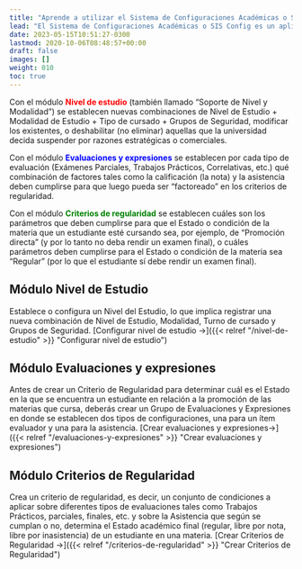 ```yaml
---
title: "Aprende a utilizar el Sistema de Configuraciones Académicas o SIS Config"
lead: "El Sistema de Configuraciones Académicas o SIS Config es un aplicativo a través del cual se establecen los parámetros que definirán las características de la oferta académica que ofrece la Universidad Siglo 21 a las que los estudiantes deberán atenerse para completar la carrera u opción educativa de su elección de forma exitosa."
date: 2023-05-15T10:51:27-0300
lastmod: 2020-10-06T08:48:57+00:00
draft: false
images: []
weight: 010
toc: true
---
```


Con el módulo <span style="color:red">**Nivel de estudio**</span> (también llamado “Soporte de Nivel y Modalidad”) se establecen nuevas combinaciones de Nivel de Estudio + Modalidad de Estudio + Tipo de cursado + Grupos de Seguridad, modificar los existentes, o deshabilitar (no eliminar) aquellas que la universidad decida suspender por razones estratégicas o comerciales.

Con el módulo <span style="color:blue">**Evaluaciones y expresiones**</span> se establecen por cada tipo de evaluación (Exámenes Parciales, Trabajos Prácticos, Correlativas, etc.) qué combinación de factores tales como la calificación (la nota) y la asistencia deben cumplirse para que luego pueda ser “factoreado” en los criterios de regularidad.

Con el módulo <span style="color:green">**Criterios de regularidad**</span> se establecen cuáles son los parámetros que deben cumplirse para que el Estado o condición de la materia que un estudiante esté cursando sea, por ejemplo, de “Promoción directa” (y por lo tanto no deba rendir un examen final), o cuáles parámetros deben cumplirse para el Estado o condición de la materia sea “Regular” (por lo que el estudiante sí debe rendir un examen final).


## Módulo Nivel de Estudio

Establece o configura un Nivel del Estudio, lo que implica registrar una nueva combinación de Nivel de Estudio, Modalidad, Turno de cursado y Grupos de Seguridad. [Configurar nivel de estudio →]({{< relref "/nivel-de-estudio" >}} "Configurar nivel de estudio")

## Módulo Evaluaciones y expresiones

Antes de crear un Criterio de Regularidad para determinar cuál es el Estado en la que se encuentra un estudiante en relación a la promoción de las materias que cursa, deberás crear un Grupo de Evaluaciones y Expresiones en donde se establecen dos tipos de configuraciones, una para un ítem evaluador y una para la asistencia. [Crear evaluaciones y expresiones→]({{< relref "/evaluaciones-y-expresiones" >}} "Crear evaluaciones y expresiones")

## Módulo Criterios de Regularidad

Crea un criterio de regularidad, es decir, un conjunto de condiciones a aplicar sobre diferentes tipos de evaluaciones tales como Trabajos Prácticos, parciales, finales, etc. y sobre la Asistencia que según se cumplan o no, determina el Estado académico final (regular, libre por nota, libre por inasistencia) de un estudiante en una materia. [Crear Criterios de Regularidad →]({{< relref "/criterios-de-regularidad" >}} "Crear Criterios de Regularidad")